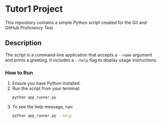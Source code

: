 # Tutor1 Project

This repository contains a simple Python script created for the Git and GitHub Proficiency Test.

## Description

The script is a command-line application that accepts a `--name` argument and prints a greeting. It includes a `--help` flag to display usage instructions.

### How to Run

1.  Ensure you have Python installed.
2.  Run the script from your terminal:
    ```bash
    python app_runner.py
    ```
3.  To see the help message, run:
    ```bash
    python app_runner.py --help
    ```
